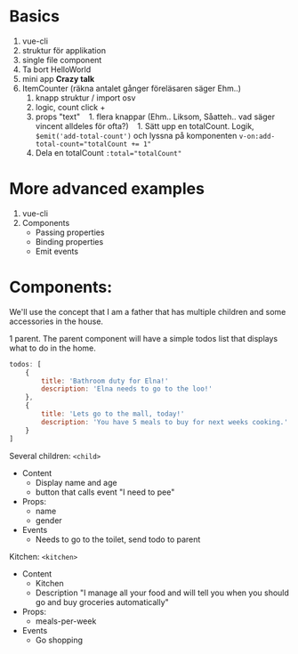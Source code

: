 # Basics
1. vue-cli
  1. struktur för applikation
1. single file component
1. Ta bort HelloWorld
1. mini app **Crazy talk**
1. ItemCounter (räkna antalet gånger föreläsaren säger Ehm..)
    1. knapp struktur / import osv
    1. logic, count click +
    1. props "text"
    1. flera knappar (Ehm.. Liksom, Såatteh.. vad säger vincent alldeles för ofta?)
    1. Sätt upp en totalCount. Logik, `$emit('add-total-count')` och lyssna på komponenten `v-on:add-total-count="totalCount += 1"`
    1. Dela en totalCount `:total="totalCount"`

# More advanced examples
1. vue-cli
1. Components
    - Passing properties
    - Binding properties
    - Emit events

# Components:

We'll use the concept that I am a father that has multiple children and some accessories in the house.

1 parent.
The parent component will have a simple todos list that displays what to do in the home.
```javascript
todos: [
    {
        title: 'Bathroom duty for Elna!'
        description: 'Elna needs to go to the loo!'
    },
    {
        title: 'Lets go to the mall, today!'
        description: 'You have 5 meals to buy for next weeks cooking.'
    }
]
```

Several children: `<child>`
- Content
    + Display name and age
    + button that calls event "I need to pee"
- Props:
    + name
    + gender
- Events
    + Needs to go to the toilet, send todo to parent

Kitchen: `<kitchen>`
- Content
    + Kitchen
    + Description "I manage all your food and will tell you when you should go and buy groceries automatically"
- Props:
    + meals-per-week
- Events
    + Go shopping



